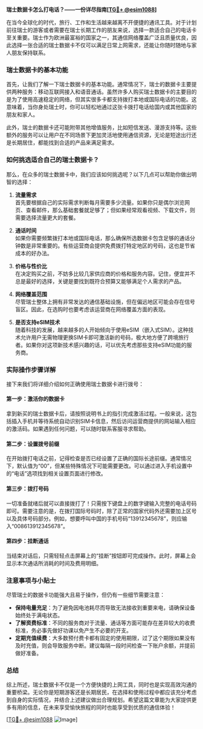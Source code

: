**瑞士数据卡怎么打电话？——一份详尽指南[[TG💪+ @esim1088](https://t.me/s/esim1088)]**

在当今全球化的时代，旅行、工作和生活越来越离不开便捷的通讯工具。对于计划前往瑞士的游客或者需要在瑞士长期工作的朋友来说，选择一款适合自己的电话卡至关重要。瑞士作为欧洲最富裕的国家之一，其通信网络覆盖广泛且质量优良，因此选择一张合适的瑞士数据卡不仅可以满足日常上网需求，还能让你随时随地与家人朋友保持联系。

### 瑞士数据卡的基本功能

首先，让我们了解一下瑞士数据卡的基本功能。通常情况下，瑞士的数据卡主要提供两种服务：移动互联网接入和语音通话。虽然许多人购买瑞士数据卡的主要目的是为了使用高速稳定的网络，但其实很多卡都支持拨打本地或国际电话的功能。这意味着，当你身处瑞士时，你可以轻松地通过这张卡拨打电话给国内或其他国家的朋友和家人。

此外，瑞士的数据卡还可能附带其他增值服务，比如短信发送、漫游支持等。这些额外的服务可以让用户在不同场景下更加灵活地使用通信资源，无论是短途出行还是长期居住，都能找到合适的产品来满足需求。

### 如何挑选适合自己的瑞士数据卡？

那么，在众多的瑞士数据卡中，我们应该如何挑选呢？以下几点可以帮助你做出明智的选择：

1. **流量需求**  
   首先要根据自己的实际需求判断每月需要多少流量。如果你只是偶尔浏览网页、查看邮件，那么基础套餐就足够了；但如果经常观看视频、下载文件，则需要选择流量更大的套餐。

2. **通话时间**  
   如果你需要频繁拨打本地或国际电话，那么确保所选数据卡包含足够的通话分钟数是非常重要的。有些运营商会提供免费拨打特定地区的号码，这也是节省成本的好办法。

3. **价格与性价比**  
   在决定购买之前，不妨多比较几家供应商的价格和服务内容。记住，便宜并不总是最好的选择，关键是要找到既符合预算又能够满足个人需求的产品。

4. **网络覆盖范围**  
   尽管瑞士整体上拥有非常发达的通信基础设施，但在偏远地区可能会存在信号盲区。因此，在选购时也要考虑该运营商在网络覆盖方面的表现。

5. **是否支持eSIM技术**  
   随着科技的发展，越来越多的人开始倾向于使用eSIM（嵌入式SIM）。这种技术允许用户无需物理更换SIM卡即可激活新的号码，极大地方便了跨境旅行者。如果你对这项新技术感兴趣的话，可以优先考虑那些支持eSIM功能的服务商。

### 实际操作步骤详解

接下来我们将详细介绍如何正确使用瑞士数据卡进行拨号：

#### 第一步：激活你的数据卡
拿到新买的瑞士数据卡后，请按照说明书上的指引完成激活过程。一般来说，这包括插入手机并等待系统自动识别SIM卡信息，然后访问运营商提供的网站输入相应的激活码。如果遇到任何问题，可以随时联系客服寻求帮助。

#### 第二步：设置拨号前缀
在开始拨打电话之前，记得检查是否已经设置了正确的国际长途前缀。通常情况下，默认值为“00”，但某些特殊情况下可能需要更改。可以通过进入手机设置中的“电话”选项找到相关设置页面进行修改。

#### 第三步：拨打号码
一切准备就绪后就可以直接拨打了！只需按下键盘上的数字键输入完整的电话号码即可。需要注意的是，在拨打国际号码时，除了正常的国家代码外还需要加上区号以及具体号码部分。例如，想要呼叫中国的手机号码“13912345678”，则应输入“008613912345678”。

#### 第四步：挂断通话
当结束对话后，只需轻轻点击屏幕上的“挂断”按钮即可完成操作。此时，屏幕上会显示本次通话所消耗的时间及费用明细。

### 注意事项与小贴士

尽管瑞士的数据卡功能强大且易于操作，但仍有一些细节需要注意：

- **保持电量充足**：为了避免因电池耗尽而导致无法接收到重要来电，请确保设备始终处于满电状态。
- **了解资费标准**：不同的服务商对于流量、通话等方面可能存在差异较大的收费标准，务必事先做好功课以免产生不必要的开支。
- **定期充值续费**：大多数预付费卡都有固定的使用期限，过了这个期限如果没有及时充值，则会导致服务中断。建议每隔一段时间检查一下账户余额，并提前做好准备。

### 总结

综上所述，瑞士数据卡不仅是一个方便快捷的上网工具，同时也是实现高效沟通的重要桥梁。无论你是短期游客还是长期居民，在选择和使用过程中都应该充分考虑到自身的实际情况，并结合上述建议做出合理规划。希望这篇文章能为大家提供更多有用的信息，在未来享受愉快旅程的同时也能享受到优质的通信体验！

[[TG💪+ @esim1088](https://t.me/s/esim1088) ![Image](https://i.postimg.cc/4NQfJmqS/Snipaste-2025-05-13-00-14-12.png)]